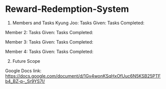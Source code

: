 # Reward-Redemption-System

1. Members and Tasks
Kyung Joo: 
Tasks Given:
Tasks Completed:

Member 2: 
Tasks Given:
Tasks Completed:

Member 3: 
Tasks Given:
Tasks Completed:

Member 4: 
Tasks Given:
Tasks Completed:


2. Future Scope





Google Docs link: https://docs.google.com/document/d/1Gv4wonKSqHxOfUuc6N5KSB25PTFb4_BZ-p-_Sr9YS7I/



